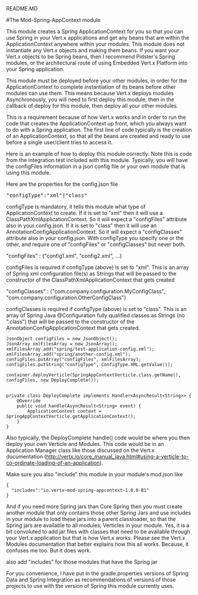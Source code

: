 README.MD

#The Mod-Spring-AppContext module

This module creates a Spring ApplicationContext for you so that you can use Spring in your Vert.x applications
and get any beans that are within the ApplicationContext anywhere within your modules. This module does not instantiate
any Vert.x objects and making them beans. If you want your Vert.x objects to be Spring beans, then I recommend Pidster's
Spring modules, or the architectural route of using Embedded Vert.x Platform into your Spring application.

This module must be deployed before your other modules, in order for the ApplicationContext to complete instantiation
of its beans before other modules can use them. This means because Vert.x deploys modules Asynchronously, you will need
to first deploy this module, then in the callback of deploy for this module, then deploy all your other modules.

This is a requirement because of how Vert.x works and in order to run the code that creates the ApplicationContext
up front, which you always want to do with a Spring application. The first line of code typically is the creation
of an ApplicationContext, so that all the beans are created and ready to use before a single user/client tries to
access it.

Here is an example of how to deploy this module correctly. Note this is code from the integration test included with
this module. Typically, you will have the configFiles information in a json config file or your own module that is using
this module.

Here are the properties for the config.json file
<pre>
"configType":"xml"|"class"
</pre>
configType is mandatory, it tells this module what type of ApplicationContext to create. If it is set to "xml"
then it will use a ClassPathXmlApplicationContext. So it will expect a "configFiles" attribute also in your config.json.
If it is set to "class" then it will use an AnnotationConfigApplicationContext. So it will expect a "configClasses"
attribute also in your config.json. With configType you specify one or the other, and require one of "configFiles" or
"configClasses" but never both.

"configFiles" : {"config1.xml", "config2.xml", ...}

configFiles is required if configType (above) is set to "xml". This is an array of Spring xml configuration file(s)
as Strings that will be passed to the constructor of the ClassPathXmlApplicationContext that gets created

"configClasses" : {"com.company.configuration.MyConfigClass", "com.company.configuration.OtherConfigClass"}

configClasses is required if configType (above) is set to "class". This is an array of Spring Java @Configuration
fully qualified classes as Strings (no ".class") that will be passed to the constructor of the
AnnotationConfigApplicationContext that gets created.

```
JsonObject configFiles = new JsonObject();
JsonArray xmlFilesArray = new JsonArray();
xmlFilesArray.add("spring/test-application-config.xml");
xmlFilesArray.add("spring/another-config.xml");
configFiles.putArray("configFiles", xmlFilesArray);
configFiles.putString("configType", ConfigType.XML.getValue());

container.deployVerticle(SpringAppContextVerticle.class.getName(), configFiles, new DeployComplete());


private class DeployComplete implements Handler<AsyncResult<String>> {
    @Override
    public void handle(AsyncResult<String> event) {
        ApplicationContext context = SpringAppContextVerticle.getApplicationContext();
    }
}
```

Also typically, the DeployComplete handle() code would be where you then deploy your own Verticle and
Modules. This code would be in an Application Manager class like those discussed on the Vert.x documentation
(http://vertx.io/core_manual_java.html#using-a-verticle-to-co-ordinate-loading-of-an-application).

Make sure you also "include" this module in your module's mod.json like
```
{
  "includes":"io.vertx~mod-spring-appcontext~1.0.0-B1"
}
```
And if you need more Spring jars than Core Spring then you must create another module that
only contains those other Spring Jars and use includes in your module to load these jars into a parent
classloader, so that the Spring jars are available to all modules, Verticles in your module.
Yes, it is a bit convoluted to add jar files with classes that need to be available through your Vert.x application
but that is how Vert.x works. Please see the Vert.x Modules documentation that better explains how this all works.
Because, it confuses me too. But it does work.

also add "includes" for those modules that have the Spring jar

For you convenience, I have put in the gradle.properties versions of Spring Data and Spring Integration as
recommendations of versions of those projects to use with the version of Spring this module currently uses.